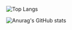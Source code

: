 ![Top Langs](https://github-readme-stats.vercel.app/api/top-langs/?username=withonewith&layout=compact) 

![Anurag's GitHub stats](https://github-readme-stats.vercel.app/api?username=withonewith&show_icons=true&theme=radical)
